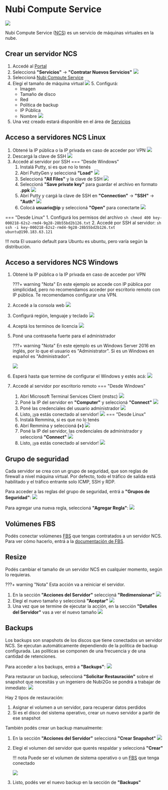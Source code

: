 # Nubi Compute Service
![](https://www.nubi2go.com/static/e1cc3940146d9b2fdf055b976e775ea0/7640e/computer_service_282.webp)

Nubi Compute Service ([NCS](https://nubi2go.com/services/nubi_compute_service)) es un servicio de máquinas virtuales en la nube.

## Crear un servidor NCS
1. Accedé al [Portal](https://portal.nubi2go.com)
2. Seleccioná **"Servicios"** -> **"Contratar Nuevos Servicios"**
![](assets/ncs-screen1-light.png)
3. Seleccioná [Nubi Compute Service](https://portal.nubi2go.com/index.php?rp=/store/nubi-compute-service)
4. Elegí el tamaño de máquina virtual
![](assets/ncs-screen2-light.png)
   5. Configurá:
      * Imagen
      * Tamaño de disco
      * Red
      * Política de backup
      * IP Pública
      * Nombre
   ![](assets/ncs-screen3-light.png)
6. Una vez creado estará disponible en el área de [Servicios](https://portal.nubi2go.com/clientarea.php?action=services)

## Acceso a servidores NCS Linux
1. Obtené la IP pública o la IP privada en caso de acceder por VPN
![](assets/ncs-screen4-light.png)
2. Descargá la clave de SSH
![](assets/ncs-screen5-light.png)
3. Accedé al servidor por SSH
=== "Desde Windows"
    1. Instalá Putty, si es que no lo tenés
    2. Abrí PuttyGen y seleccioná **"Load"**
    ![](assets/ncs-screen6.png)
    3. Seleccioná **"All Files"** y la clave de SSH
    ![](assets/ncs-screen7.png)
    4. Seleccioná **"Save private key"** para guardar el archivo en formato **.ppk**
    ![](assets/ncs-screen8.png)
    5. Abrí Putty y cargá la clave de SSH en **"Connection"** -> **"SSH"** -> **"Auth"**
    ![](assets/ncs-screen9.png)
    6. Colocá **usuario@ip** y seleccioná **"Open"** para conectarte
    ![](assets/ncs-screen10.png)
   
=== "Desde Linux"
    1. Configurá los permisos del archivo
    ``` sh
    chmod 400 key-000218-62s2-rmd4-9g28-28b55bd2b126.txt
    ```
    2. Accedé por SSH al servidor:
    ``` sh
    ssh -i key-000218-62s2-rmd4-9g28-28b55bd2b126.txt ubuntu@190.183.63.121
    ```


!!! nota 
         El usuario default para Ubuntu es ubuntu, pero varía según la distribución.

## Acceso a servidores NCS Windows
1. Obtené la IP pública o la IP privada en caso de acceder por VPN

    ???+ warning "Nota"
        En este ejemplo se accede con IP pública por simplicidad, pero no recomendamos acceder por escritorio remoto con IP pública. Te recomendamos configurar una VPN.

2. Accedé a la consola web
![](assets/ncs-screen11-light.png)
3. Configurá región, lenguaje y teclado
![](assets/ncs-screen12.png)
4. Aceptá los terminos de licencia
![](assets/ncs-screen13.png)
5. Poné una contraseña fuerte para el administrador

    ???+ warning "Nota"
        En este ejemplo es un Windows Server 2016 en inglés, por lo que el usuario es "Administrator". Si es un Windows en español es "Administrador".

    ![](assets/ncs-screen14.png)
6. Esperá hasta que termine de configurar el Windows y estés acá:
   ![](assets/ncs-screen15.png)
7. Accedé al servidor por escritorio remoto
=== "Desde Windows"
    1. Abrí Microsoft Terminal Services Client (mstsc)
    ![](assets/ncs-screen16.png)
    2. Poné la IP del servidor en **"Computer"** y seleccioná **"Connect"**
    ![](assets/ncs-screen17.png)
    3. Poné las credenciales del usuario administrador
    ![](assets/ncs-screen18.png)
    4. Listo, ¡ya estás conectado al servidor!
    ![](assets/ncs-screen19.png)
=== "Desde Linux"
    1. Instalá Remmina, si es que no lo tenés
    2. Abrí Remmina y seleccioná **(+)**
    ![](assets/ncs-screen20.png)
    3. Poné la IP del servidor, las credenciales de administrador y seleccioná **"Connect"**
    ![](assets/ncs-screen21.png)
    4. Listo, ¡ya estás conectado al servidor!
    ![](assets/ncs-screen22.png)

## Grupo de seguridad
Cada servidor se crea con un grupo de seguridad, que son reglas de firewall a nivel máquina virtual. Por defecto, todo el tráfico de salida está habilitado y el tráfico entrante solo ICMP, SSH y RDP.

Para acceder a las reglas del grupo de seguridad, entrá a **"Grupos de Seguridad"**:
![](assets/ncs-screen23-light.png)

Para agregar una nueva regla, seleccioná **"Agregar Regla"**:
![](assets/ncs-screen24-light.png)


## Volúmenes FBS
Podés conectar volúmenes [FBS](https://nubi2go.com/services/flexible_block_storage) que tengas contratados a un servidor NCS. Para ver cómo hacerlo, entrá a la [documentación de FBS](https://nubi2go.com/docs/flexible_block_storage/).

## Resize
Podés cambiar el tamaño de un servidor NCS en cualquier momento, según lo requieras.

???+ warning "Nota"
    Esta acción va a reiniciar el servidor.

1. En la sección **"Acciones del Servidor"** seleccioná **"Redimensionar"**
![](assets/ncs-screen25-light.png)
2. Elegí el nuevo tamaño y seleccioná **"Aceptar"**
![](assets/ncs-screen26-light.png)
3. Una vez que se termine de ejecutar la acción, en la sección **"Detalles del Servidor"** vas a ver el nuevo tamaño
![](assets/ncs-screen27-light.png)

## Backups
Los backups son snapshots de los discos que tiene conectados un servidor NCS.
Se ejecutan automáticamente dependiendo de la política de backup configurada.
Las políticas se componen de una frecuencia y de una cantidad de retenciones.

Para acceder a los backups, entrá a **"Backups"**:
![](assets/ncs-screen28-light.png)

Para restaurar un backup, seleccioná **"Solicitar Restauración"** sobre el snapshot que necesitás y un ingeniero de Nubi2Go se pondrá a trabajar de inmediato:
![](assets/ncs-screen29-light.png)

Hay 2 tipos de restauración:

1. Asignar el volumen a un servidor, para recuperar datos perdidos
2. Si es el disco del sistema operativo, crear un nuevo servidor a partir de ese snapshot

También podés crear un backup manualmente:

1. En la sección **"Acciones del Servidor"** seleccioná **"Crear Snapshot"**
![](assets/ncs-screen30-light.png)
2. Elegí el volumen del servidor que querés respaldar y seleccioná **"Crear"**

    !!! nota
             Puede ser el volumen de sistema operativo o un [FBS](https://nubi2go.com/services/flexible_block_storage) que tenga conectado

    ![](assets/ncs-screen31-light.png)

3. Listo, podés ver el nuevo backup en la sección de **"Backups"**